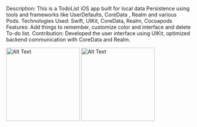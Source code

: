 Description: This is a TodoList iOS app built for local data Persistence using tools and
frameworks like UserDefaults, CoreData , Realm and various Pods. Technologies Used: Swift, UIKit, CoreData, Realm, Cocoapods
Features: Add things to remember, customize color and interface and delete To-do list.
Contribution: Developed the user interface using UIKit, optimized backend communication with CoreData and Realm.


<img src="https://github.com/user-attachments/assets/2e1364d1-b80b-44b5-ae0d-1d6e97434dd5" alt="Alt Text" width="200"/>

<img src="https://github.com/user-attachments/assets/99bf4bc7-2284-44d7-a973-42e10e39f1f9" alt="Alt Text" width="200"/>
